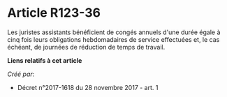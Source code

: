 # Article R123-36

Les juristes assistants bénéficient de congés annuels d'une durée égale à cinq fois leurs obligations hebdomadaires de
service effectuées et, le cas échéant, de journées de réduction de temps de travail.

**Liens relatifs à cet article**

_Créé par_:

  - Décret n°2017-1618 du 28 novembre 2017 - art. 1
